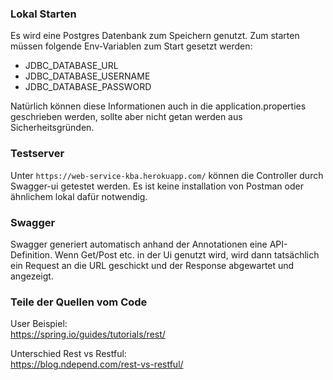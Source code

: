 ### Lokal Starten

Es wird eine Postgres Datenbank zum Speichern genutzt. Zum starten müssen folgende Env-Variablen zum Start gesetzt
werden:

- JDBC_DATABASE_URL
- JDBC_DATABASE_USERNAME
- JDBC_DATABASE_PASSWORD

Natürlich können diese Informationen auch in die application.properties geschrieben werden, sollte aber nicht getan
werden aus Sicherheitsgründen.


### Testserver
Unter `https://web-service-kba.herokuapp.com/` können die Controller durch Swagger-ui getestet werden.
Es ist keine installation von Postman oder ähnlichem lokal dafür notwendig.

### Swagger
Swagger generiert automatisch anhand der Annotationen eine API-Definition. Wenn Get/Post etc. in der Ui genutzt wird, 
wird dann tatsächlich ein Request an die URL geschickt und der Response abgewartet und angezeigt.


### Teile der Quellen vom Code

User Beispiel:  
https://spring.io/guides/tutorials/rest/

Unterschied Rest vs Restful:  
https://blog.ndepend.com/rest-vs-restful/